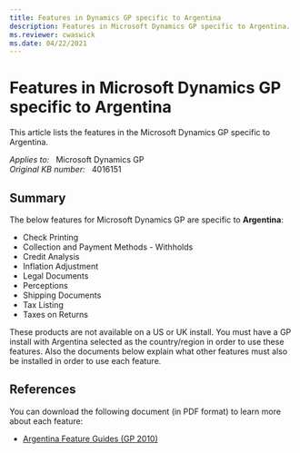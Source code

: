 ```yaml
---
title: Features in Dynamics GP specific to Argentina
description: Features in Microsoft Dynamics GP specific to Argentina.
ms.reviewer: cwaswick
ms.date: 04/22/2021
---
```

# Features in Microsoft Dynamics GP specific to Argentina

This article lists the features in the Microsoft Dynamics GP specific to Argentina.

_Applies to:_ &nbsp; Microsoft Dynamics GP  
_Original KB number:_ &nbsp; 4016151

## Summary

The below features for Microsoft Dynamics GP are specific to **Argentina**:

- Check Printing
- Collection and Payment Methods - Withholds
- Credit Analysis
- Inflation Adjustment
- Legal Documents
- Perceptions
- Shipping Documents
- Tax Listing
- Taxes on Returns

These products are not available on a US or UK install. You must have a GP install with Argentina selected as the country/region in order to use these features. Also the documents below explain what other features must also be installed in order to use each feature.

## References

You can download the following document (in PDF format) to learn more about each feature:

- [Argentina Feature Guides (GP 2010)](/previous-versions/dynamics-gp/appuser-itpro/hh686205(v=gp.20))
